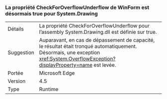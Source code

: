 ### <a name="winforms-checkforoverflowunderflow-property-is-now-true-for-systemdrawing"></a>La propriété CheckForOverflowUnderflow de WinForm est désormais true pour System.Drawing

|   |   |
|---|---|
|Détails|La propriété CheckForOverflowUnderflow pour l’assembly System.Drawing.dll est définie sur true.|
|Suggestion|Auparavant, en cas de dépassement de capacité, le résultat était tronqué automatiquement. Désormais, une exception <xref:System.OverflowException?displayProperty=name> est levée.|
|Portée|Microsoft Edge|
|Version|4.5|
|Type|Runtime|

